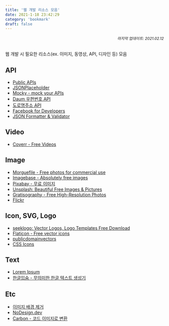 ```yaml
---
title: '웹 개발 리소스 모음'
date: 2021-1-18 23:42:29
category: 'bookmark'
draft: false
---
```


<div style="font-size: 12px; font-style: italic; text-align: right;">
마지막 업데이트: 2021.02.12
</div>

<br />

웹 개발 시 필요한 리소스(ex. 이미지, 동영상, API, 디자인 등) 모음

## API

- <a href="https://public-apis.io/" target="_blank">Public APIs</a>
- <a href="https://jsonplaceholder.typicode.com/" target="_blank">JSONPlaceholder</a>
- <a href="https://designer.mocky.io/" target="_blank">Mocky - mock your APIs</a>
- <a href="http://postcode.map.daum.net/guide" target="_blank">Daum 우편번호 API</a>
- <a href="https://www.juso.go.kr/addrlink/devAddrLinkRequestUse.do?menu=main&cPath=99JA" target="_blank">도로명주소 API</a>
- <a href="https://developers.facebook.com/docs/" target="_blank">Facebook for Developers</a>
- <a href="https://jsonformatter.curiousconcept.com/" target="_blank">JSON Formatter & Validator</a>

## Video

- <a href="https://coverr.co/" target="_blank">Coverr - Free Videos</a>

## Image

- <a href="https://morguefile.com/" target="_blank">Morguefile - Free photos for commercial use</a>
- <a href="https://www.imagebase.net/" target="_blank">Imagebase - Absolutely free images</a>
- <a href="https://pixabay.com/ko/" target="_blank">Pixabay - 무료 이미지</a>
- <a href="https://unsplash.com/" target="_blank">Unsplash: Beautiful Free Images & Pictures</a>
- <a href="https://gratisography.com/" target="_blank">Gratisography - Free High-Resolution Photos</a>
- <a href="https://www.flickr.com/" target="_blank">Flickr</a>

## Icon, SVG, Logo

- <a href="https://seeklogo.com/" target="_blank">seeklogo: Vector Logos, Logo Templates Free Download</a>
- <a href="https://www.flaticon.com/" target="_blank">Flaticon - Free vector icons</a>
- <a href="https://publicdomainvectors.org/en/" target="_blank">publicdomainvectors</a>
- <a href="https://css.gg/" target="_blank">CSS Icons</a>

## Text

- <a href="https://www.lipsum.com/" target="_blank">Lorem Ipsum</a>
- <a href="http://hangul.thefron.me/" target="_blank">한글입숨 - 무의미한 한글 텍스트 생성기</a>

## Etc

- <a href="https://www.remove.bg/ko" target="_blank">이미지 배경 제거</a>
- <a href="https://nodesign.dev/" target="_blank">NoDesign.dev</a>
- <a href="https://carbon.now.sh/" target="_blank">Carbon - 코드 이미지로 변환</a>
